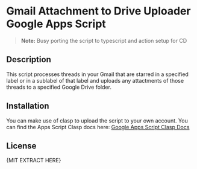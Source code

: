 # Gmail Attachment to Drive Uploader Google Apps Script

> **Note:** Busy porting the script to typescript and action setup for CD

## Description

This script processes threads in your Gmail that are starred in a specified label or in a sublabel of that label and uploads any attactments of those threads to a specified Google Drive folder.

## Installation

You can make use of clasp to upload the script to your own account. You can find the Apps Script Clasp docs here: [Google Apps Script Clasp Docs](https://developers.google.com/apps-script/guides/clasp?hl=en)

## License

{MIT EXTRACT HERE}
